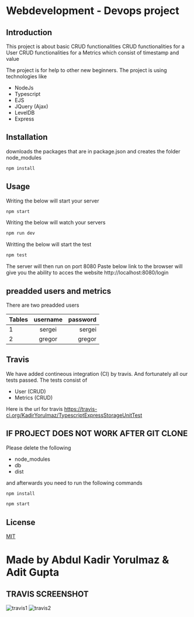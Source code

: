 # Webdevelopment - Devops project
 
## Introduction 
This project is about basic CRUD functionalities
CRUD functionalities for a User 
CRUD functionalities for a Metrics which consist of timestamp and value

The project is for help to other new beginners.
The project is using technologies like 
- NodeJs
- Typescript
- EJS
- JQuery (Ajax)
- LevelDB
- Express


## Installation
downloads the packages that are in package.json and creates the folder node_modules
```bash
npm install
```

## Usage
Writing the below will start your server  
```bash
npm start
```
Writing the below will watch your servers
```bash
npm run dev
```
Writting the below will start the test
```bash
npm test
```

The server will then run on port 8080
Paste below link to the browser will give you the ability to acces the website
http://localhost:8080/login



## preadded users and metrics 
There are two preadded users


| Tables | username      | password     |
| -------|:-------------:| ------------:|
| 1      | sergei        | sergei       |
| 2      | gregor        | gregor       |


## Travis
We have added contineous integration (CI) by travis.
And fortunately all our tests passed. 
The tests consist of 
- User (CRUD) 
- Metrics (CRUD) 

Here is the url for travis 
https://travis-ci.org/KadirYorulmaz/TypescriptExpressStorageUnitTest


## IF PROJECT DOES NOT WORK AFTER GIT CLONE
Please delete the following 
- node_modules
- db
- dist

and afterwards you need to run the following commands
```bash
npm install
```

```bash
npm start
```

## License
[MIT](https://choosealicense.com/licenses/mit/)

# Made by Abdul Kadir Yorulmaz & Adit Gupta

## TRAVIS SCREENSHOT
![travis1](https://user-images.githubusercontent.com/12858462/71426743-b3260600-26ae-11ea-9c89-5a26a4b5b5f8.PNG)
![travis2](https://user-images.githubusercontent.com/12858462/71426744-b8835080-26ae-11ea-81dc-001d1b44f850.PNG)
